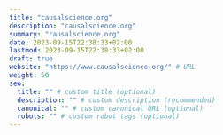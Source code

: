```yaml
---
title: "causalscience.org"
description: "causalscience.org"
summary: "causalscience.org"
date: 2023-09-15T22:38:33+02:00
lastmod: 2023-09-15T22:38:33+02:00
draft: true
website: "https://www.causalscience.org/" # URL
weight: 50
seo:
  title: "" # custom title (optional)
  description: "" # custom description (recommended)
  canonical: "" # custom canonical URL (optional)
  robots: "" # custom robot tags (optional)
---
```


